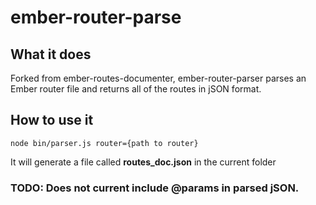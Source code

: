 # ember-router-parse

## What it does

Forked from ember-routes-documenter, ember-router-parser parses an Ember router
file and returns all of the routes in jSON format.

## How to use it

```
node bin/parser.js router={path to router}
```

It will generate a file called **routes_doc.json** in the current folder

### TODO: Does not current include @params in parsed jSON. 
